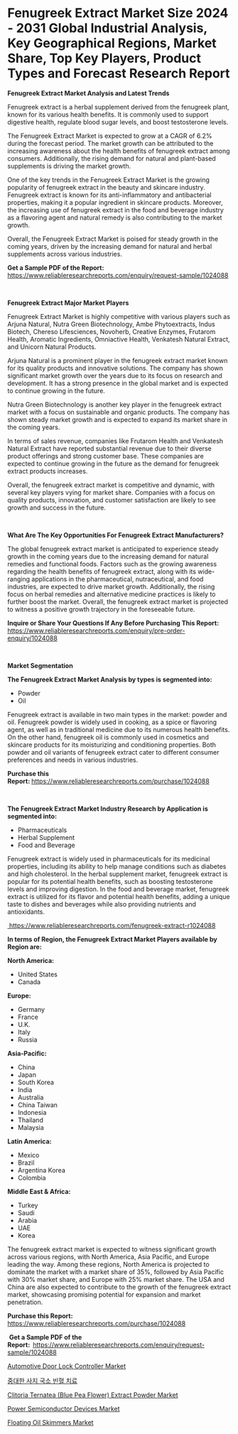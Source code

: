 <p><h1>Fenugreek Extract Market Size 2024 - 2031 Global Industrial Analysis, Key Geographical Regions, Market Share, Top Key Players, Product Types and Forecast Research Report</h1></p><p><strong>Fenugreek Extract Market Analysis and Latest Trends</strong></p>
<p><p>Fenugreek extract is a herbal supplement derived from the fenugreek plant, known for its various health benefits. It is commonly used to support digestive health, regulate blood sugar levels, and boost testosterone levels.</p><p>The Fenugreek Extract Market is expected to grow at a CAGR of 6.2% during the forecast period. The market growth can be attributed to the increasing awareness about the health benefits of fenugreek extract among consumers. Additionally, the rising demand for natural and plant-based supplements is driving the market growth.</p><p>One of the key trends in the Fenugreek Extract Market is the growing popularity of fenugreek extract in the beauty and skincare industry. Fenugreek extract is known for its anti-inflammatory and antibacterial properties, making it a popular ingredient in skincare products. Moreover, the increasing use of fenugreek extract in the food and beverage industry as a flavoring agent and natural remedy is also contributing to the market growth.</p><p>Overall, the Fenugreek Extract Market is poised for steady growth in the coming years, driven by the increasing demand for natural and herbal supplements across various industries.</p></p>
<p><strong>Get a Sample PDF of the Report:&nbsp;</strong> <a href="https://www.reliableresearchreports.com/enquiry/request-sample/1024088">https://www.reliableresearchreports.com/enquiry/request-sample/1024088</a></p>
<p>&nbsp;</p>
<p><strong>Fenugreek Extract Major Market Players</strong></p>
<p><p>Fenugreek Extract Market is highly competitive with various players such as Arjuna Natural, Nutra Green Biotechnology, Ambe Phytoextracts, Indus Biotech, Chereso Lifesciences, Novoherb, Creative Enzymes, Frutarom Health, Aromatic Ingredients, Omniactive Health, Venkatesh Natural Extract, and Unicorn Natural Products. </p><p>Arjuna Natural is a prominent player in the fenugreek extract market known for its quality products and innovative solutions. The company has shown significant market growth over the years due to its focus on research and development. It has a strong presence in the global market and is expected to continue growing in the future.</p><p>Nutra Green Biotechnology is another key player in the fenugreek extract market with a focus on sustainable and organic products. The company has shown steady market growth and is expected to expand its market share in the coming years.</p><p>In terms of sales revenue, companies like Frutarom Health and Venkatesh Natural Extract have reported substantial revenue due to their diverse product offerings and strong customer base. These companies are expected to continue growing in the future as the demand for fenugreek extract products increases.</p><p>Overall, the fenugreek extract market is competitive and dynamic, with several key players vying for market share. Companies with a focus on quality products, innovation, and customer satisfaction are likely to see growth and success in the future.</p></p>
<p>&nbsp;</p>
<p><strong>What Are The Key Opportunities For Fenugreek Extract Manufacturers?</strong></p>
<p><p>The global fenugreek extract market is anticipated to experience steady growth in the coming years due to the increasing demand for natural remedies and functional foods. Factors such as the growing awareness regarding the health benefits of fenugreek extract, along with its wide-ranging applications in the pharmaceutical, nutraceutical, and food industries, are expected to drive market growth. Additionally, the rising focus on herbal remedies and alternative medicine practices is likely to further boost the market. Overall, the fenugreek extract market is projected to witness a positive growth trajectory in the foreseeable future.</p></p>
<p><strong>Inquire or Share Your Questions If Any Before Purchasing This Report:</strong> <a href="https://www.reliableresearchreports.com/enquiry/pre-order-enquiry/1024088">https://www.reliableresearchreports.com/enquiry/pre-order-enquiry/1024088</a></p>
<p>&nbsp;</p>
<p><strong>Market Segmentation</strong></p>
<p><strong>The Fenugreek Extract Market Analysis by types is segmented into:</strong></p>
<p><ul><li>Powder</li><li>Oil</li></ul></p>
<p><p>Fenugreek extract is available in two main types in the market: powder and oil. Fenugreek powder is widely used in cooking, as a spice or flavoring agent, as well as in traditional medicine due to its numerous health benefits. On the other hand, fenugreek oil is commonly used in cosmetics and skincare products for its moisturizing and conditioning properties. Both powder and oil variants of fenugreek extract cater to different consumer preferences and needs in various industries.</p></p>
<p><strong>Purchase this Report:&nbsp;</strong><a href="https://www.reliableresearchreports.com/purchase/1024088">https://www.reliableresearchreports.com/purchase/1024088</a></p>
<p>&nbsp;</p>
<p><strong>The Fenugreek Extract Market Industry Research by Application is segmented into:</strong></p>
<p><ul><li>Pharmaceuticals</li><li>Herbal Supplement</li><li>Food and Beverage</li></ul></p>
<p><p>Fenugreek extract is widely used in pharmaceuticals for its medicinal properties, including its ability to help manage conditions such as diabetes and high cholesterol. In the herbal supplement market, fenugreek extract is popular for its potential health benefits, such as boosting testosterone levels and improving digestion. In the food and beverage market, fenugreek extract is utilized for its flavor and potential health benefits, adding a unique taste to dishes and beverages while also providing nutrients and antioxidants.</p></p>
<p><a href="https://www.reliableresearchreports.com/fenugreek-extract-r1024088">&nbsp;https://www.reliableresearchreports.com/fenugreek-extract-r1024088</a></p>
<p><strong>In terms of Region, the Fenugreek Extract Market Players available by Region are:</strong></p>
<p>
    <p> <strong> North America: </strong>
        <ul>
            <li>United States</li>
            <li>Canada</li>
        </ul>
        </p> 
    <p> <strong> Europe: </strong>
        <ul>
            <li>Germany</li>
            <li>France</li>
            <li>U.K.</li>
            <li>Italy</li>
            <li>Russia</li>
        </ul>
        </p> 
    <p> <strong> Asia-Pacific: </strong>
        <ul>
            <li>China</li>
            <li>Japan</li>
            <li>South Korea</li>
            <li>India</li>
            <li>Australia</li>
            <li>China Taiwan</li>
            <li>Indonesia</li>
            <li>Thailand</li>
            <li>Malaysia</li>
        </ul>
        </p> 
    <p> <strong> Latin America: </strong>
        <ul>
            <li>Mexico</li>
            <li>Brazil</li>
            <li>Argentina Korea</li>
            <li>Colombia</li>
        </ul>
        </p> 
    <p> <strong> Middle East & Africa: </strong>
        <ul>
            <li>Turkey</li>
            <li>Saudi</li>
            <li>Arabia</li>
            <li>UAE</li>
            <li>Korea</li>
        </ul>
    </p>
    </p>
<p><p>The fenugreek extract market is expected to witness significant growth across various regions, with North America, Asia Pacific, and Europe leading the way. Among these regions, North America is projected to dominate the market with a market share of 35%, followed by Asia Pacific with 30% market share, and Europe with 25% market share. The USA and China are also expected to contribute to the growth of the fenugreek extract market, showcasing promising potential for expansion and market penetration.</p></p>
<p><strong>Purchase this Report: </strong><a href="https://www.reliableresearchreports.com/purchase/1024088">https://www.reliableresearchreports.com/purchase/1024088</a></p>
<p>&nbsp;<strong>Get a Sample PDF of the Report:&nbsp;&nbsp;</strong><a href="https://www.reliableresearchreports.com/enquiry/request-sample/1024088">https://www.reliableresearchreports.com/enquiry/request-sample/1024088</a></p>
<p><strong></strong></p>
<p><p><a href="https://www.linkedin.com/pulse/global-automotive-door-lock-controller-market-size-share-analysis-cntyf?trackingId=A%2BtCNQViS8SiJYf5fBq2xA%3D%3D">Automotive Door Lock Controller Market</a></p><p><a href="https://github.com/akzkkws047661437/Market-Research-Report-List-4/blob/main/197549079259.md">중대한 사지 국소 빈혈 치료</a></p><p><a href="https://www.linkedin.com/pulse/clitoria-ternatea-blue-pea-flower-extract-powder-market-size-h9jzf?trackingId=hS7QbYipQ3qkCQ%2By6bSTRQ%3D%3D">Clitoria Ternatea (Blue Pea Flower) Extract Powder Market</a></p><p><a href="https://github.com/marshallymanow/Market-Research-Report-List-1/blob/main/power-semiconductor-devices-market.md">Power Semiconductor Devices Market</a></p><p><a href="https://medium.com/@caleighconn1938/future-trends-in-global-floating-oil-skimmers-market-market-insights-and-analysis-from-2024-to-2641ad98da00">Floating Oil Skimmers Market</a></p></p>